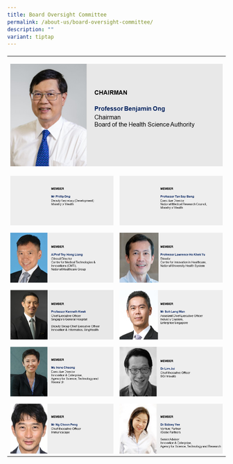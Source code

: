 ```yaml
---
title: Board Oversight Committee
permalink: /about-us/board-oversight-committee/
description: ""
variant: tiptap
---
```

<h4></h4><table><tbody><tr><th rowspan="1" colspan="2"><p></p><div class="isomer-image-wrapper"><img style="width: 100%" height="auto" width="100%" alt="" src="/images/About/Oversight Committee/BenjaminOng.JPG"></div></th></tr><tr><td rowspan="1" colspan="1"><p></p><div class="isomer-image-wrapper"><img style="width: 100%" height="auto" width="100%" alt="" src="/images/About/Oversight Committee/PhilipOng.JPG"></div><p></p><div class="isomer-image-wrapper"><img style="width: 100%" height="auto" width="100%" alt="" src="/images/About/Oversight Committee/TeyHongLiang.JPG"></div><p></p><div class="isomer-image-wrapper"><img style="width: 100%" height="auto" width="100%" alt="" src="/images/About/Oversight Committee/KennethKwek.JPG"></div><p></p><p></p><div class="isomer-image-wrapper"><img style="width: 100%" height="auto" width="100%" alt="" src="/images/About/Oversight Committee/IreneChong.JPG"></div><p></p><p></p><div class="isomer-image-wrapper"><img style="width: 100%" height="auto" width="100%" alt="" src="/images/About/Oversight Committee/NgChoonPeng.JPG"></div></td><td rowspan="1" colspan="1"><p></p><div class="isomer-image-wrapper"><img style="width: 100%" height="auto" width="100%" alt="" src="/images/About/Oversight Committee/TanSayBeng.JPG"></div><p></p><div class="isomer-image-wrapper"><img style="width: 100%" height="auto" width="100%" alt="" src="/images/About/Oversight Committee/LawrenceHo.JPG"></div><p></p><div class="isomer-image-wrapper"><img style="width: 100%" height="auto" width="100%" alt="" src="/images/About/Oversight Committee/SohLengWan.JPG"></div><p></p><p></p><div class="isomer-image-wrapper"><img style="width: 100%" height="auto" width="100%" alt="" src="/images/About/Oversight Committee/LimJui.JPG"></div><p></p><p></p><div class="isomer-image-wrapper"><img style="width: 100%" height="auto" width="100%" alt="" src="/images/About/Oversight Committee/SidneyYee.JPG"></div></td></tr></tbody></table><p></p>